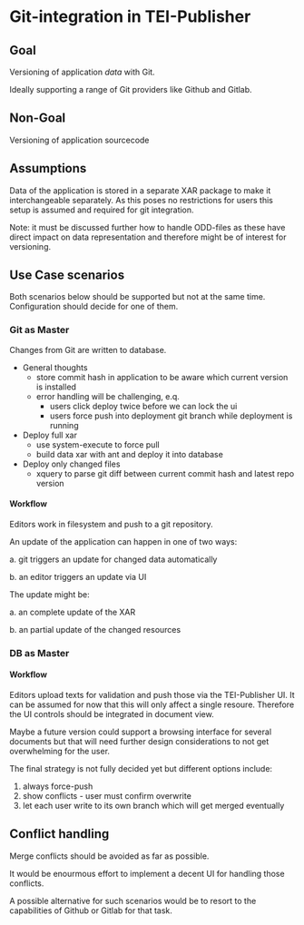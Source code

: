 # Git-integration in TEI-Publisher

## Goal

Versioning of application *data* with Git.

Ideally supporting a range of Git providers like Github and Gitlab.

## Non-Goal

Versioning of application sourcecode

## Assumptions

Data of the application is stored in a separate XAR package to make it interchangeable separately.
As this poses no restrictions for users this setup is assumed and required for git integration.

Note: it must be discussed further how to handle ODD-files as these have direct impact on data representation and
therefore might be of interest for versioning.  

## Use Case scenarios

Both scenarios below should be supported but not at the same time. Configuration should decide
for one of them.

### Git as Master

Changes from Git are written to database.

* General thoughts 
  *  store commit hash in application to be aware which current version is installed
  * error handling will be challenging, e.q.
    * users click deploy twice before we can lock the ui
    * users force push into deployment git branch while deployment is running 
* Deploy full xar 
  * use system-execute to force pull
  * build data xar with ant and deploy it into database
* Deploy only changed files 
  * xquery to parse git diff between current commit hash and latest repo version 


#### Workflow

Editors work in filesystem and push to a git repository.

An update of the application can happen in one of two ways:

a. git triggers an update for changed data automatically

b. an editor triggers an update via UI

The update might be:

a. an complete update of the XAR

b. an partial update of the changed resources

### DB as Master

#### Workflow

Editors upload texts for validation and push those via the TEI-Publisher UI. It can be assumed for now that this
will only affect a single resoure. Therefore the UI controls should be integrated in document view.

Maybe a future version could support a browsing interface for several documents but that will need further design
considerations to not get overwhelming for the user.

The final strategy is not fully decided yet but different options include:

1. always force-push
1. show conflicts - user must confirm overwrite
1. let each user write to its own branch which will get merged eventually

## Conflict handling

Merge conflicts should be avoided as far as possible. 

It would be enourmous effort to implement a decent UI for handling those conflicts. 

A possible alternative for such scenarios would be to resort to the capabilities of Github or Gitlab for that task.

